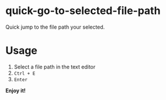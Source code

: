 # quick-go-to-selected-file-path

Quick jump to the file path your selected.

# Usage
1. Select a file path in the text editor
2. `Ctrl + E`
3. `Enter`

**Enjoy it!**